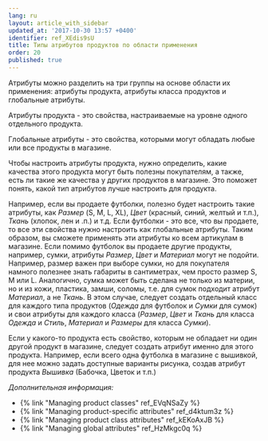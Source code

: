 ```yaml
---
lang: ru
layout: article_with_sidebar
updated_at: '2017-10-30 13:57 +0400'
identifier: ref_XEdis9sU
title: Типы атрибутов продуктов по области применения
order: 20
published: true
---
```

Атрибуты можно разделить на три группы на основе области их применения: атрибуты продукта, атрибуты класса продуктов и глобальные атрибуты. 

Атрибуты продукта - это свойства, настраиваемые на уровне одного отдельного продукта.

Глобальные атрибуты - это свойства, которыми могут обладать любые или все продукты в магазине. 

Чтобы настроить атрибуты продукта, нужно определить, какие качества этого продукта могут быть полезны покупателям, а также, есть ли такие же качества у других продуктов в магазине. Это поможет понять, какой тип атрибутов лучше настроить для продукта. 

Например, если вы продаете футболки, полезно будет настроить такие атрибуты, как _Размер_ (S, M, L, XL), _Цвет_ (красный, синий, желтый и т.п.), _Ткань_ (хлопок, лен и .п.) и т.д. Если футболки - это все, что вы продаете, то все эти свойства нужно настроить как глобальные атрибуты. Таким образом, вы сможете применять эти атрибуты ко всем артикулам в магазине. Если помимо футболок вы продаете другие продукты, например, сумки, атрибуты _Размер_, _Цвет_ и _Материал_ могут не подойти. Например, размер важен при выборе сумки, но для покупателя намного полезнее знать габариты в сантиметрах, чем просто размер S, M или L. Аналогично, сумка может быть сделана не только из материи, но и из кожи, пластика, замши, соломы, т.е. для сумок подходит атрибут _Материал_, а не _Ткань_. В этом случае, следует создать отдельный класс для каждого типа продуктов (_Одежда_ для футболок и _Сумки_ для сумок) и свои атрибуты для каждого класса (_Размер_, _Цвет_ и _Ткань_ для класса _Одежда_ и _Стиль_, _Материал_ и _Размеры_ для класса _Сумки_).

Если у какого-то продукта есть свойство, которым не обладает ни один другой продукт в магазине, следует создать атрибут именно для этого продукта. Например, если всего одна футболка в магазине с вышивкой, для нее можно задать доступные варианты рисунка, создав атрибут продукта _Вышивка_ (Бабочка, Цветок и т.п.)

_Дополнительная информация:_

*   {% link "Managing product classes" ref_EVqNSaZy %}
*   {% link "Managing product-specific attributes" ref_d4ktum3z %}
*   {% link "Managing product class attributes" ref_kEKoAxJB %}
*   {% link "Managing global attributes" ref_HzMkgc0q %}
